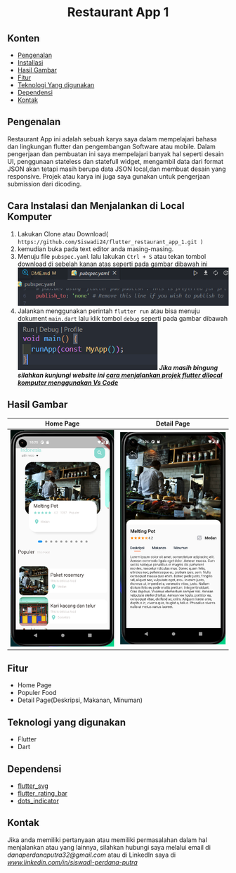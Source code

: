 <h1 align="center">
  Restaurant App 1
</h1>

## Konten
- [Pengenalan](#Pengenalan)
- [Installasi](#Cara-Instalasi-dan-Menjalankan-di-Local-Komputer)
- [Hasil Gambar](#Hasil-Gambar)
- [Fitur](#Fitur)
- [Teknologi Yang digunakan](#Teknologi-yang-digunakan)
- [Dependensi](#dependencies)
- [Kontak](#Kontak)

## Pengenalan
Restaurant App ini adalah sebuah karya saya dalam mempelajari bahasa dan lingkungan flutter dan pengembangan Software atau mobile. Dalam pengerjaan dan pembuatan ini saya mempelajari banyak hal seperti desain UI, penggunaan stateless dan statefull widget, mengambil data dari format JSON akan tetapi masih berupa data JSON local,dan membuat desain yang responsive. Projek atau karya ini juga saya gunakan untuk pengerjaan submission dari dicoding.


## Cara Instalasi dan Menjalankan di Local Komputer
1. Lakukan Clone atau Download(```
https://github.com/Siswadi24/flutter_restaurant_app_1.git
)```
2. kemudian buka pada text editor anda masing-masing. 
3. Menuju file `pubspec.yaml` lalu lakukan `Ctrl + S` atau tekan tombol download di sebelah kanan atas seperti pada gambar dibawah ini<img src="demo/pubyl.png"/>
3. Jalankan menggunakan perintah `flutter run` atau bisa menuju dokument `main.dart` lalu klik tombol `debug` seperti pada gambar dibawah <img src="demo/debug.png"/>
__*Jika masih bingung silahkan kunjungi website ini [cara menjalankan projek flutter dilocal komputer menggunakan Vs Code](https://piusaditya.medium.com/cara-clone-flutter-project-dari-github-menggunakan-visual-studio-code-3e165c2bef98)*__


## Hasil Gambar
Home Page | Detail Page |
:----------:|:-------------:|
<img src="demo/aplikasi/home_page.png"/> | <img src="demo/aplikasi/detail_page.png"/>

## Fitur
- Home Page
- Populer Food
- Detail Page(Deskripsi, Makanan, Minuman)

## Teknologi yang digunakan
- Flutter
- Dart

## Dependensi
- [flutter_svg](https://pub.dev/packages/flutter_svg)
- [flutter_rating_bar](https://pub.dev/packages/flutter_rating_bar)
- [dots_indicator](https://pub.dev/packages/dots_indicator)

## Kontak
Jika anda memiliki pertanyaan atau memiliki permasalahan dalam hal menjalankan atau yang lainnya, silahkan hubungi saya melalui email di _danaperdanaputra32@gmail.com_ atau di LinkedIn saya di _www.linkedin.com/in/siswadi-perdana-putra_